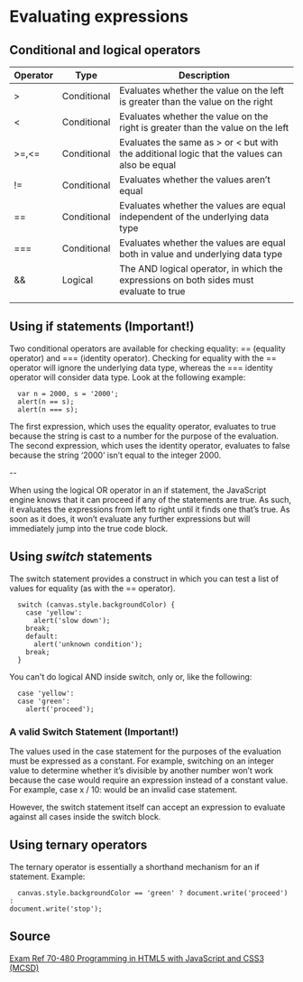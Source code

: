 # Evaluating expressions

## Conditional and logical operators

| Operator | Type        | Description                                                                                    |
|----------|-------------|------------------------------------------------------------------------------------------------|
| >        | Conditional | Evaluates whether the value on the left is greater than the value on the right                 |
| <        | Conditional | Evaluates whether the value on the right is greater than the value on the left                 |
| >=,<=    | Conditional | Evaluates the same as > or < but with the additional logic that the values can also be equal   |
| !=       | Conditional | Evaluates whether the values aren’t equal                                                      |
| ==       | Conditional | Evaluates whether the values are equal independent of the underlying data type                 |
| ===      | Conditional | Evaluates whether the values are equal both in value and underlying data type                  |
| &&       | Logical     | The AND logical operator, in which the expressions on both sides must evaluate to true         |
| ||       | Logical     | The OR logical operator, in which at least one expression on either side must evaluate to true |

## Using if statements (Important!)

Two conditional operators are available for checking equality: == (equality operator) and === (identity operator). Checking for equality with the == operator will ignore the underlying data type, whereas the === identity operator will consider data type. Look at the following example:

```
  var n = 2000, s = '2000';
  alert(n == s);
  alert(n === s);
```
The first expression, which uses the equality operator, evaluates to true because the string is cast to a number for the purpose of the evaluation. The second expression, which uses the identity operator, evaluates to false because the string ‘2000’ isn’t equal to the integer 2000.

--

When using the logical OR operator in an if statement, the JavaScript engine knows that it can proceed if any of the statements are true. As such, it evaluates the expressions from left to right until it finds one that’s true. As soon as it does, it won’t evaluate any further expressions but will immediately jump into the true code block.

## Using *switch* statements 

The switch statement provides a construct in which you can test a list of values for equality (as with the == operator).

```
  switch (canvas.style.backgroundColor) {
    case 'yellow':
      alert('slow down');
    break;
    default:
      alert('unknown condition');
    break;
  }
```

You can't do logical AND inside switch, only or, like the following:

```
  case 'yellow':
  case 'green':
    alert('proceed');
```

### A valid Switch Statement (Important!)

The values used in the case statement for the purposes of the evaluation must be expressed as a constant. For example, switching on an integer value to determine whether it’s divisible by another number won’t work because the case would require an expression instead of a constant value. For example, case x / 10: would be an invalid case statement.

However, the switch statement itself can accept an expression to evaluate against all cases inside the switch block.

## Using ternary operators

The ternary operator is essentially a shorthand mechanism for an if statement. Example:

```
  canvas.style.backgroundColor == 'green' ? document.write('proceed') :
document.write('stop');
```

## Source

[Exam Ref 70-480 Programming in HTML5 with JavaScript and CSS3 (MCSD)](https://www.microsoft.com/en-us/p/exam-ref-70-480-programming-in-html5-with-javascript-and-css3-mcsd/fgqpf3h0qll7?activetab=pivot%3aoverviewtab)
